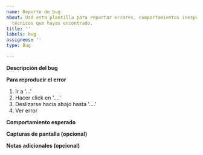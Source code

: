 ```yaml
---
name: Reporte de bug
about: Usá esta plantilla para reportar errores, comportamientos inesperados o problemas
  técnicos que hayas encontrado.
title: ''
labels: bug
assignees: ''
type: Bug

---
```


**Descripción del bug**


**Para reproducir el error**

1. Ir a '...'
2. Hacer click en '....'
3. Deslizarse hacia abajo hasta '....'
4. Ver error


**Comportamiento esperado**


**Capturas de pantalla (opcional)**


**Notas adicionales (opcional)**
